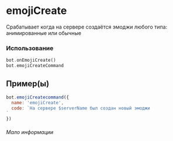 # emojiCreate
Срабатывает когда на сервере создаётся эмоджи любого типа: анимированные или обычные 
### Использование
```php
bot.onEmojiCreate()
bot.emojiCreateCommand
```
## Пример(ы)

```javascript
bot.emojiCreatecommand({
  name: 'emojiCreate',
  code: `На сервере $serverName был создан новый эмоджи
`
})
```
###### Мало информации